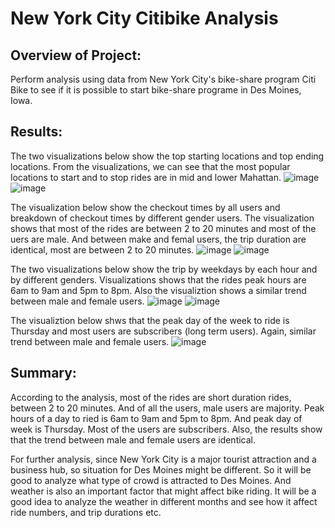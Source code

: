 # New York City Citibike Analysis
## Overview of Project:
Perform analysis using data from New York City's bike-share program Citi Bike to see if it is possible to start bike-share programe in Des Moines, Iowa.
## Results:
The two visualizations below show the top starting locations and top ending locations. From the visualizations, we can see that the most popular locations to start and to stop rides are in mid and lower Mahattan.
![image](https://user-images.githubusercontent.com/108709071/194197786-7985da9e-ba2e-4db6-9047-257c324f8fc2.png)
![image](https://user-images.githubusercontent.com/108709071/194197885-89a72388-bae8-4b2a-bd2a-a38464f4c8be.png)

The visualization below show the checkout times by all users and breakdown of checkout times by different gender users. The visualization shows that most of the rides are between 2 to 20 minutes and most of the uers are male. And between make and femal users, the trip duration are identical, most are between 2 to 20 minutes.
![image](https://user-images.githubusercontent.com/108709071/194198370-ae80fc50-cd1f-416e-a105-c7b1346702da.png)
![image](https://user-images.githubusercontent.com/108709071/194198403-3c445c53-c7e6-4dd1-af2b-22250d7316f5.png)

The two visualizations below show the trip by weekdays by each hour and by different genders. Visualizations shows that the rides peak hours are 6am to 9am and 5pm to 8pm. Also the visualiztion shows a similar trend between male and female users.
![image](https://user-images.githubusercontent.com/108709071/194199205-028c8b33-c595-4575-aa01-8c06d9ddd090.png)
![image](https://user-images.githubusercontent.com/108709071/194199299-c6d0835b-62fe-4eb5-aeeb-e0735acdd398.png)

The visualiztion below shws that the peak day of the week to ride is Thursday and most users are subscribers (long term users). Again, similar trend between male and female users.
![image](https://user-images.githubusercontent.com/108709071/194199939-dc14b554-0186-456a-94f4-09b01b52ba39.png)

## Summary:
According to the analysis, most of the rides are short duration rides, between 2 to 20 minutes. And of all the users, male users are majority. Peak hours of a day to ried is 6am to 9am and 5pm to 8pm. And peak day of week is Thursday. Most of the users are subscribers. Also, the results show that the trend between male and female users are identical.

For further analysis, since New York City is a major tourist attraction and a business hub, so situation for Des Moines might be different. So it will be good to analyze what type of crowd is attracted to Des Moines. And weather is also an important factor that might affect bike riding. It will be a good idea to analyze the weather in different months and see how it affect ride numbers, and trip durations etc.
